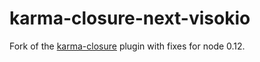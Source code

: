 # karma-closure-next-visokio

Fork of the [karma-closure](https://github.com/karma-runner/karma-closure) plugin with fixes for node 0.12.
